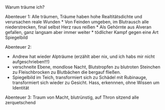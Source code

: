 Warum träume ich?

Abenteuer 1: Alle träumen, Träume haben hohe Realtitätsdichte und verursachen reale Wunden
	* Von Feinden umgeben, im Blutrausch alle niederstrecken, final selbst Herz raus reißen
	* Als Gehörnte aus Alveran gefallen, ganz langsam aber immer weiter
	* tödlicher Kampf gegen eine Art Spiegelbild

Abenteuer 2: 
* Andrew hat wieder Alpträume (erzählt aber nix, und ich habs mir nicht aufgeschrieben!!!)
* verschneite Ebene, mondlose Nacht, Blutstropfen zu blutroten Steinchen zu Fleischbrocken zu Blutbächen die bergauf fließen.
* Spiegelbild im Teich, transformiert sich zu Schädel mit Rubinauge, transformiert sich wieder zu Gesicht. Hass, erkennnen, ohne Wissen um Identität

Abenteuer 3:  Traum von Macht, blutrünstig, auf Thron sitzend alle zerquetschend